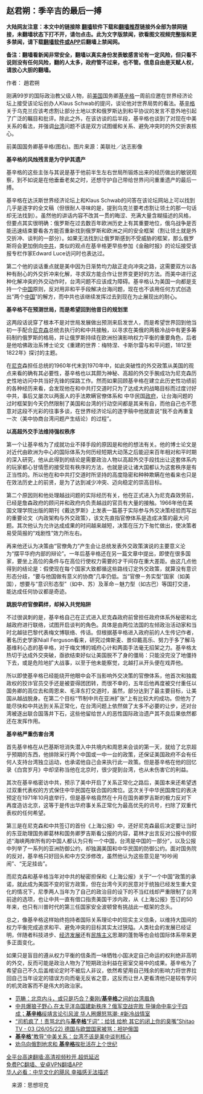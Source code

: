  <!-- 面包屑导航 --> <h2>赵君朔：季辛吉的最后一搏</h2> <p class="notice"><b>大陆网友注意：本文中的链接除 <a href="https://github.com/bannedbook/fanqiang" >翻墙</a>软件下载和<a href="https://github.com/killgcd/justmysocks/blob/master/README.md">翻墙推荐</a>链接外全部为禁网链接，未翻墙状态下打不开，请勿点击。此为文字版禁闻，欲看图文视频完整版和更多禁闻，请下载<a href="https://github.com/bannedbook/fanqiang">翻墙软件或APP</a>后翻墙上禁闻网。</p><p>备注：翻墙看新闻非常安全，翻墙以真实身份发表敏感言论有一定风险，但只看不说则没有任何风险，翻的人太多，政府管不过来，也不管。信息自由是天赋人权，请放心大胆的翻墙。</b></p>  <div class="entry"> <p>作者： 趙君朔</p> <p>刚满99岁的国际政治教父级人物，前<a href="https://www.bannedbook.org/bnews/tag/%e7%be%8e%e5%9b%bd/" class="st_tag internal_tag" rel="tag" title="标签 美国 下的日志">美国</a>国务卿<a href="https://www.bannedbook.org/bnews/tag/%e5%9f%ba%e8%be%9b%e6%a0%bc/" class="st_tag internal_tag" rel="tag" title="标签 基辛格 下的日志">基辛格</a>一周前应邀在世界经济论坛上接受该论坛创办人Klaus Schwab的提问，谈论他对世界局势的看法。基<a href="https://www.bannedbook.org/bnews/tag/%e8%be%9b%e6%a0%bc/" class="st_tag internal_tag" rel="tag" title="标签 辛格 下的日志">辛格</a>关于乌克兰应该考虑割让部分土地以求和俄罗斯达到和平协议的发言不意外地引起了广泛的瞩目和批评。除此之外，在该访谈的后半段，基辛格也谈到了对现在中美关系的看法，并强调<a href="https://www.bannedbook.org/bnews/tag/%e5%8f%b0%e6%b9%be/" class="st_tag internal_tag" rel="tag" title="标签 台湾 下的日志">台湾</a>问题不该是双方试图缓和关系、避免冲突时的外交折衷核心。</p> <p>前美国国务卿基辛格(图右)。图片来源：美联社／达志影像</p> <p><strong>基辛格的风烛残言是为守护其遗产</strong></p> <p>基辛格的这些主张与其说是基于他前半生左右世局所锻炼出来的经历做出的敏锐观察，到不如说是在他垂垂老矣之时，还想守护自己带给世界问问重重遗产的最后一搏。</p> <p>基辛格在达沃斯世界经济论坛上和Klaus Schwab的问答在该论坛网站上可以找到几乎是逐字的全文稿（但很耐人寻味的是，提到乌克兰要考虑割让领土的那一句话却无法找到）。虽然他的讲话内容不改其一贯的晦涩、充满大量含糊描述的风格，但要点其实很明确：俄罗斯在过去数百年欧洲历史上有其重要地位，俄乌战争是否能迅速结束要看各方能否重新找到俄罗斯和欧洲之间的安全框架（割让领土就是外交折冲、谈判的一部分）。如果无法找到让俄罗斯感到不受威胁的框架，那么俄罗斯将会更加倒向<a href="https://www.bannedbook.org/bnews/tag/%e4%b8%ad%e5%85%b1/" class="st_tag internal_tag" rel="tag" title="标签 中共 下的日志">中共</a>，类似的观点在基辛格更早些参加《金融时报》的论坛接受该报专栏作家Edward Luce访问时也表达过。</p>  <p>第二个他的谈话重点就是美中因为日渐势均力敌正走向冲突之路，这需要双方以各种有耐心的外交折冲来化解，寻求双方能合作让世界变更好的方法。而美中进行这种化解冲突的外交动作时，台湾问题不应该成为障碍。基辛格认为美国一向都是支持一个<span class='wp_keywordlink_affiliate'><a href="https://www.bannedbook.org/" title="中国" target="_blank">中国</a></span>原则，反对用非和平手段解决台海问题，现在也不该用任何方式创造出“两个<a href="https://www.bannedbook.org/bnews/tag/%E4%B8%AD%E5%9B%BD/" class="st_tag internal_tag" rel="tag" title="标签 中国 下的日志">中国</a>”的解方，而中共也该继续发挥过去到现在为止展现出的耐心。</p> <p><strong>基辛格不在预测世局，而是希望回到他昔日的规划里</strong></p> <p>这两段话说穿了根本不是对世局发展做出预测来启发世人，而是希望世界回到他当初一手配合<a href="https://www.bannedbook.org/bnews/tag/%E5%B0%BC%E5%85%8B%E6%A3%AE/" class="st_tag internal_tag" rel="tag" title="标签 尼克森 下的日志">尼克森</a>总统去执行的和中共接触，以寻求在美俄的两极冷战中有更多筹码制约俄罗斯的格局，并让俄罗斯持续在欧洲扮演影响权力平衡的重要角色，后者是他哈佛政治系博士论文《重建的世界：梅特涅、卡斯尔雷与和平问题，1812至1822年》探讨的主题。</p> <p>在<a href="https://www.bannedbook.org/bnews/tag/%E5%B0%BC%E5%85%8B/" class="st_tag internal_tag" rel="tag" title="标签 尼克 下的日志">尼克</a>森担任总统的1960年代末到1970年中，如此突破性的外交政策从美国的观点来看的确有其必要性，基辛格也以其颇为神秘、高超的外交手腕成功为尼克森历史性地访问中共当好先锋的探路工作。然而如果回顾基辛格在建立此历史性功绩前的各种经历来看，会发现他在和中共打交道时只为了达成大的战略目标而过度讨好中共，事后又屡次以两面人的手法欺瞒官僚体系和 中华民国<a href="https://www.bannedbook.org/bnews/tag/%e6%94%bf%e5%ba%9c/" class="st_tag internal_tag" rel="tag" title="标签 政府 下的日志">政府</a>，让台海问题的过时框架到今天仍然限制了美国和台湾的行动空间都是其来有自，而他自己也不愿意对这段不光彩的往事多谈，在世界经济论坛的逐字稿中他就直说“我不会再重复一次（美中协商台湾问题产生结论）的过程”。</p> <p><strong>以高超外交手法维持强权秩序</strong></p> <p>第一个让基辛格为了成就功业不择手段的原因是和他的想法有关。他的博士论文是对近代由欧洲为中心的国际体系为何历经短期大动荡之后能迎来百年相对和平时期的深入研究，他从此得到的结论是需要政治人物以高超外交手段找出让这套体系内的玩家都心甘情愿的接受现有秩序的方法，也就是说让诸大国都认为这套秩序是有正当性的。所以他在和中共打交道时所坚持的高度隐密和种种欺瞒在他看来也只是在效法历史上的前贤，是为了达到减少冲突、迈向稳定的崇高目标。</p>  <p>第二个原因则和他处理越战问题的实际经历有关，他在正式进入为尼克森效劳前，已经是詹森政府的顾问并和政府内负责越战的官员有大量的接触。1966年他在美国文理学院出版的期刊《戴达罗斯》上发表一篇基于实际参与外交决策经验而写出的重要论文〈内政架构与外交政策〉，该文先直指官僚体系是造成决策的最大问题。其次他认为允许达成成果的时间越来越短，决策在压力下匆忙做出，使决策者易受简报的“戏剧性”效力所左右。</p> <p>再来他还认为决策由“官僚角力”产生会让总统发表外交政策演说的主要意义沦为“摆平华府内部的辩论”。一年后基辛格还在另一篇文章中提出，即使在很多国家，要坐上高位的条件与在高位行使权力需要的才干间存在重大差距。由这几点他得到的结论是：假使现在每个国家大致都循这些路线订定外交政策，就算没有意识形态分歧，“要与他国做有意义的协商”几率仍低。当“官僚－务实型”国家（如美国），想要与“意识形态型”（如中、苏）及革命－魅力型（如古巴）等国打交道，能达成任何协议都是奇迹。</p> <p><strong>跳脱华府官僚羁绊，却掉入共党陷阱</strong></p> <p>不过很讽刺的是，基辛格自己在正式进入尼克森政府前曾担任政府体系外秘密和北越政府进行联络，试图开启谈判的角色。具体是由两位法国的左倾政治活动家和当时北越驻巴黎代表梅文博联络、传话。但根据基辛格进入政府前的人生传记作者，著名历史学家Niall Ferguson看来，研究过俾斯麦、景仰戴高乐、努力于多了解马基维利心态的基辛格，对于梅文博的城府心计和两面手法毫无招架之力。基辛格太热切于达成外交突破，亟欲结束好似让美国脱不了身的僵局：只能没完没了地僵持下去，或是危险地扩大战事，以至于他未能察觉，北越打从开头便在戏弄他。</p> <p>所以即使基辛格已经能绕开他眼中会不当影响外交决策的官僚体系，他首次和独裁政权的狡诈官员交手还是被耍得团团转，而很不幸的，五年后他再度被交付重任以国务卿的高位去和周恩来、毛泽东打交道时，虽然，部分达到了最主要目标，让美国从越战脱身。在第二个目标“节制中共在亚洲扩张”上有比较大的成功。但他为了能尽快和中共达到关系正常化，在台湾问题上依然做了太多不必要的让步，还对台湾被逐出联合国落井下石，这些他留给世人的恶性国际政治遗产其不良后果依然都还在发挥作用。</p> <p><strong>基辛格严重伤害台湾</strong></p>  <p>首先基辛格在从巴基斯坦消失潜入中共境内和周恩来会谈的第一天，就给了北京超乎预期的东西，他排除采行两个中国或一中一台的政策，还保证美国政府不会有任何人支持台湾独立运动，也承诺他自己会来执行此一政策。但是基辛格在他的回忆录《白宫岁月》中却坚称当他在北京时，很少提到台湾，也从未伤害它的利益。</p> <p>其次在基辛格密访中共，预示了美中开启了关系正常化之路后，美国本来还希望透过双重代表权的方式保住中华民国在联合国的席位。这次关于中华民国席位的表决预定在1971年10月底举行，但是基辛格竟然在十月在国务卿罗吉斯的极力反对下再度造访北京，这等于是传出华府事关系正常化为最高优先的讯号，扫除了双重代表权的任何希望。</p> <p>第三是在尼克森和中共签订的首份《上海公报》中，还好尼克森最后决定要让当时的东亚助理国务卿葛林和国务卿罗吉斯看公报的内容，葛林才出言反对公报中的叙述“海峡两岸所有的中国人都认为只有一个中国，台湾是中国的一部分”，以及公报中列举了一系列的亚洲防御公约，却独漏美国和中华民国的防御公约。面对国务院的反对，基辛格只好回头和中方交涉修改，虽然他认为这些意见是“吵吵闹闹”、“无足挂齿”。</p> <p>而尼克森和基辛格当年对中共的秘密担保和《上海公报》关于“一个中国”政策的承诺，就此成为美国不变的官方政策，但在台湾今天的民意对于统独已经发生重大变化的情况下，尼季两人当年为了自己的政治目的设下的不当红线却严重限制了台湾前途的选项，也让中共一直有借口指责美国干涉内政，从《上海公报》签订的50年来，也只有川普时代的第三任国家安全波顿曾有挑战此一框架的念头。</p> <p>总之，像基辛格这样始终抱持者国际关系理论中的现实主义信条，以维持大国间的权力平衡完成追求和平、避免冲突的目标其实太过狭隘。人类社会的发展已经证明，伴随者科技进步、<span class='wp_keywordlink'><a href="https://www.bannedbook.org/forum2/topic869.html" title="宪政、法治和经济发展——走向市场经济的制度保障" target="_blank">经济发展</a></span>还有<span class='wp_keywordlink'><a href="https://www.bannedbook.org/forum11/topic333.html" title="禁片：民族主义和三座大山" target="_blank">民族主义</a></span>思潮的蓬勃等也会给国际体系带来更多正面变化。</p> <p>如果只是盲目的遵从权力平衡的信条而一味牺牲小国决定自己命运的权利绝非高明的外交，反而可能是政治人物为了短期政治利益在密室交易中的成果。基辛格为了希望自己不久后盖棺论定时不被后人非议，依然希望用自己残余的影响力将世界拉回自己当年设定的错误方向而毫无反省之意，这反而让世人更看清他只是较有学问的机灵政客而不是伟大的政治家。</p>  <div id="taboola-mid-1"></div>  <ul class='op-related-articles' title='相关阅读'> <li><a href='https://www.bannedbook.org/bnews/comments/20220602/1740623.html' target='_blank'>范畴：北京内斗，或只是巧合？秦刚/<b>基辛格</b>之间的台湾眉角</a></li> <li><a href='https://www.bannedbook.org/bnews/bannedvideo/20220527/1738332.html' target='_blank'>中共爆狼子野心  在太平洋岛国建新秩序？俄军空战完败  导弹命中率少于四成；<b>基辛格</b>绥靖言论引风波 华人圈爆怒骂潮; #新冷战情室</a></li> <li><a href='https://www.bannedbook.org/bnews/bannedvideo/20220527/1737906.html' target='_blank'>“司机疯了！责骂北约与<b>基辛格</b>“F词”：给钱 给枪 其它的闭上你的臭嘴”Shitao TV - 03 (26/05/22) 德国与欧盟国家被骂：袒护俄国</a></li> <li><a href='https://www.bannedbook.org/bnews/headline/20220527/1737877.html' target='_blank'><b>基辛格</b>“教导”中美关系：台湾不该是美中谈判核心</a></li> <li><a href='https://www.bannedbook.org/bnews/worldnews/20220526/1737616.html' target='_blank'>劝乌向俄割地求和 <b>基辛格</b>挨批活在上个世纪</a></li> </ul> <p class="texttj"> <a href="https://github.com/bannedbook/fanqiang/wiki/V2ray%E6%9C%BA%E5%9C%BA" target="_blank">全平台高速翻墙:高清视频秒开,超低延迟</a><br/> <a href="https://github.com/bannedbook/fanqiang/wiki/%E7%A6%81%E9%97%BB%E7%BD%91%E5%AE%89%E5%8D%93%E7%BF%BB%E5%A2%99%E6%96%B0%E9%97%BBAPP" target="_blank">免费PC翻墙、安卓VPN翻墙APP</a><br/> <a href="https://www.bannedbook.org/bnews/comments/20220220/1694796.html" target="_blank">华人必看：中华文化的飓风 幸福感无法描述</a> </p><p class="src-info">　来源：思想坦克 </p><a name='sharetosocial'></a>  <div style="margin-bottom:5px;padding-bottom:5px;clear:both"> <div id="archive-pix-1" class="banner-ads"> <!-- AuctionX Display platform tag START --> <div id="27602x728x90x621x_ADSLOT1" clicktrack="%%CLICK_URL_ESC%%"></div>  <!-- AuctionX Display platform tag END --> </div> <div id="archive-pix-2" class="banner-ads"> <!-- AuctionX Display platform tag START --> <div id="27556x300x250x621x_ADSLOT1" clicktrack="%%CLICK_URL_ESC%%" style="margin:0 auto;text-align:center"></div>  <!-- AuctionX Display platform tag END --> </div> </div>  <div id="archive-pix-1" class="banner-ads"> <!-- AuctionX Display platform tag START --> <div id="27603x728x90x621x_ADSLOT1" clicktrack="%%CLICK_URL_ESC%%"></div>  <!-- AuctionX Display platform tag END --> </div> </div><!--END ENTRY--> 